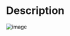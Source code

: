 # Description
![image](https://user-images.githubusercontent.com/40379485/61761597-211d8700-ae0a-11e9-8e10-773620df3c4b.png)
